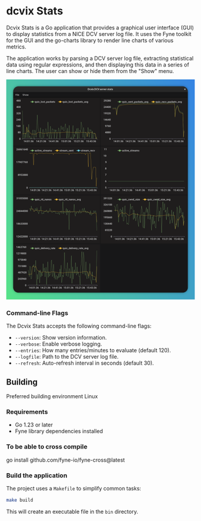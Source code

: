 dcvix Stats
===========

Dcvix Stats is a Go application that provides a graphical user interface (GUI) to display statistics from a NICE DCV server log file. It uses the Fyne toolkit for the GUI and the go-charts library to render line charts of various metrics.

The application works by parsing a DCV server log file, extracting statistical data using regular expressions, and then displaying this data in a series of line charts. The user can show or hide them from the "Show" menu.

![screenshot](assets/screenshot.png)

### Command-line Flags

The Dcvix Stats accepts the following command-line flags:

*   `--version`: Show version information.
*   `--verbose`: Enable verbose logging.
*   `--entries`: How many entries/minutes to evaluate (default 120).
*   `--logfile`: Path to the DCV server log file.
*   `--refresh`: Auto-refresh interval in seconds (default 30).


## Building

Preferred building environment Linux

### Requirements

*   Go 1.23 or later
*   Fyne library dependencies installed 

### To be able to cross compile

go install github.com/fyne-io/fyne-cross@latest

### Build the application

The project uses a `Makefile` to simplify common tasks:
```bash
make build
```
This will create an executable file in the `bin` directory.

